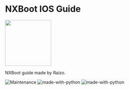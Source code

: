 # NXBoot IOS Guide
<img src="https://raw.githubusercontent.com/iraizo/nxboot-ios-guide/master/content/images/guide-icon.png" height="150" width="150">



 
NXBoot guide made by Raizo.

![Maintenance](https://img.shields.io/badge/Maintained%3F-yes-green.svg)
![made-with-python](https://img.shields.io/badge/Made%20with-HTML-1f425f.svg)
![made-with-python](https://img.shields.io/badge/Made%20with-CSS-1f425f.svg)
